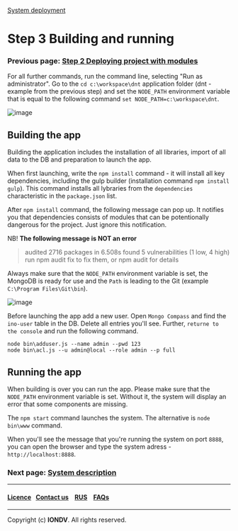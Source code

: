 [System deployment ](/docs/ru/1_system_deployment/)  
# Step 3 Building and running
### Previous page: [Step 2 Deploying project with modules](/docs/en/1_system_deployment/step2_project_with_modules.md)

For all further commands, run the command line, selecting "Run as administrator". Go to the `cd c:\workspace\dnt` application folder (dnt - example from the previous step) and set the `NODE_PATH` environment variable that is equal to the following command  `set NODE_PATH=c:\workspace\dnt`.

![image](/uploads/5c227620ef05f77df9e9531c29b30b7b/image.png)

## Building the app
Building the application includes the installation of all libraries, import of all data to the DB and preparation to launch the app.  

When first launching, write the `npm install` command - it will install all key dependencies, including the gulp builder (installation command `npm install gulp`). This command installs all lybraries from the `dependencies` characteristic in the `package.json` list.   

After `npm install` command, the following message can pop up. It notifies you that dependencies consists of modules that can be potentionally dangerous for the project. Just ignore this notification.

NB! **The following message is NOT an error**

> audited 2716 packages in 6.508s
   found 5 vulnerabilities (1 low, 4 high)
   run npm audit fix to fix them, or npm audit for details

Always make sure that the `NODE_PATH` environment variable is set, the MongoDB is ready for use and the `Path` is leading to the Git (example `C:\Program Files\Git\bin`).

![image](/uploads/fa3614243213775760dcd6dc2ae30b4a/image.png)

Before launching the app add a new user. Open `Mongo Compass` and find the `ino-user` table in the DB. Delete all entries you'll see. Further, `returne to the console` and run the following command.

```
node bin\adduser.js --name admin --pwd 123
node bin\acl.js --u admin@local --role admin --p full
```

## Running the app 
When building is over you can run the app. Please make sure that the `NODE_PATH` environment variable is set. Without it, the system will display an error that some components are missing.  

The `npm start` command launches the system. The alternative is `node bin\www` command.  

When you'll see the message that you're running the system on port `8888`, you can open the browser and type the system adress - `http://localhost:8888`.  

### Next page: [System description](/docs/en/2_system_description) 
--------------------------------------------------------------------------  


 #### [Licence](platform/licence.md)&ensp;  [Contact us](https://iondv.ru/index.html) &ensp;  [RUS](/docs/ru/1_system_deployment/step3_building_and_running.md)   &ensp; [FAQs](/faqs.md)          



--------------------------------------------------------------------------  

 Copyright (c) **IONDV**. All rights reserved. 